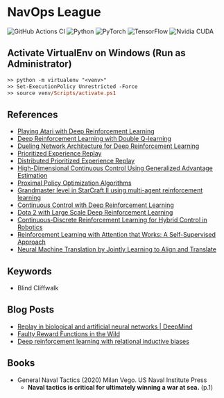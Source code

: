 # NavOps League

![GitHub Actions CI](https://github.com/rapsealk/navops_league/workflows/Lint/badge.svg)
![Python](https://img.shields.io/badge/Python-3.8-blue.svg?logo=python)
![PyTorch](https://img.shields.io/badge/PyTorch-1.8.1-blue.svg?logo=pytorch)
![TensorFlow](https://img.shields.io/badge/TensorFlow-2.4.1-orange.svg?logo=tensorflow)
![Nvidia CUDA](https://img.shields.io/badge/CUDA-11.2-green.svg?logo=nvidia)

## Activate VirtualEnv on Windows (Run as Administrator)
```ps
>> python -m virtualenv "<venv>"
>> Set-ExecutionPolicy Unrestricted -Force
>> source venv/Scripts/activate.ps1
```

## References
* [Playing Atari with Deep Reinforcement Learning](https://arxiv.org/abs/1312.5602)
* [Deep Reinforcement Learning with Double Q-learning](https://arxiv.org/abs/1509.06461)
* [Dueling Network Architecture for Deep Reinforcement Learning](https://arxiv.org/abs/1511.06581.pdf)
* [Prioritized Experience Replay](https://arxiv.org/abs/1511.05952)
* [Distributed Prioritized Experience Replay](https://arxiv.org/abs/1803.00933)
* [High-Dimensional Continuous Control Using Generalized Advantage Estimation](https://arxiv.org/abs/1506.02438)
* [Proximal Policy Optimization Algorithms](https://arxiv.org/abs/1707.06347)
* [Grandmaster level in StarCraft II using multi-agent reinforcement learning](https://www.nature.com/articles/s41586-019-1724-z)
* [Continuous Control with Deep Reinforcement Learning](https://arxiv.org/pdf/1509.02971.pdf)
* [Dota 2 with Large Scale Deep Reinforcement Learning](https://arxiv.org/abs/1912.06680)
* [Continuous-Discrete Reinforcement Learning for Hybrid Control in Robotics](https://arxiv.org/abs/2001.00449)
* [Reinforcement Learning with Attention that Works: A Self-Supervised Approach](https://arxiv.org/abs/1904.03367)
* [Neural Machine Translation by Jointly Learning to Align and Translate](https://arxiv.org/abs/1409.0473)

## Keywords
* Blind Cliffwalk

## Blog Posts
* [Replay in biological and artificial neural networks | DeepMind](https://www.deepmind.com/blog/article/replay-in-biological-and-artificial-neural-networks)
* [Faulty Reward Functions in the Wild](https://openai.com/blog/faulty-reward-functions/)
* [Deep reinforcement learning with relational inductive biases](https://deepmind.com/research/publications/deep-reinforcement-learning-relational-inductive-biases)

## Books
* General Naval Tactics (2020) Milan Vego. US Naval Institute Press
  - **Naval tactics is critical for ultimately winning a war at sea.** (p.1)